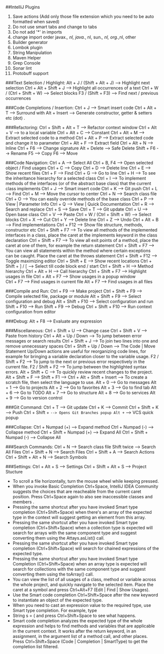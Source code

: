 ##IntelliJ Plugins
1. Save actions
    (Add only those file extension which you need to be auto formatted when saved)
2. Do not use smart tabs and change to tabs
3. Do not add '*' in imports
4. change import order javax.*, nl, java.*, nl, sun.*, nl, org.*,nl, other
5. Builder generator
6. Lombok plugin
7. String Manipulation
8. Maven Helper
9. Grep Console
10. Sonar lint
11. Protobuff support

###Text Selection / Highlight:
	Alt + J / (Shift + Alt + J) --> Highlight next selection
	Ctrl + Alt + Shift + J --> Highlight all occurrences of a text
	Ctrl + W / (Ctrl + Shift + W) --> Select blocks
	F3 / (Shift + F3) --> Find next / previous occurrences

###Code Completions / Insertion:
	Ctrl + J --> Smart insert code 
	Ctrl + Alt + T --> Surround with
	Alt + Insert --> Generate constructor, getter & setters etc
	(dot) .

###Refactoring:
	Ctrl + Shift + Alt + T --> Refactor context window
	Ctrl + Alt + V --> to a local variable
 	Ctrl + Alt + C --> Constant
	Ctrl + Alt + M --> Extract selected code to a method
	Ctrl + Alt + P --> Extract selected code and change it to parameter
    Ctrl + Alt + F --> Extract field
    Ctrl + Alt + N --> Inline
    Ctrl + F6 --> Change signature
    Alt + Delete --> Safe Delete 
    Shift + F6 --> Rename
    F5 --> Copy
    F6 --> Move
    
###Code Navigation:
    Ctrl + A --> Select All
	Ctrl + B, F4 --> Open selected object / Find usages
	Ctrl + C --> Copy
	Ctrl + D --> Delete line
	Ctrl + E --> Show recent files
	Ctrl + F --> Find
	Ctrl + G --> Go to line
	Ctrl + H --> To see the inheritance hierarchy for a selected class
	Ctrl + I --> To implement methods of the interfaces (or of the abstract base class) that the current class implements
	Ctrl + J --> Smart insert code 
	Ctrl + K --> Git push
	Ctrl + L --> Find
	Ctrl + M --> Move the cursor to center 
	Ctrl + N --> Search class file
	Ctrl + O --> You can easily override methods of the base class
	Ctrl + P --> View | Parameter Info
	Ctrl + Q --> View | Quick Documentation
 	Ctrl + R --> Search and replace
 	Ctrl + S --> Save
 	Ctrl + T --> Git update
	Ctrl + U --> Open base class
	Ctrl + V --> Paste
	Ctrl + W / (Ctrl + Shift + W) --> Select blocks
	Ctrl + X --> Cut
	Ctrl + Y --> Delete line
	Ctrl + Z --> Undo
	Ctrl + Alt + B --> Find implementations
	Ctrl + F12 --> Show file structure, methods, constructor etc
	Ctrl + Shift + F7 --> To view all methods of the implemented interfaces in a class, place the caret at the implements keyword in the class declaration
	Ctrl + Shift + F7 --> To view all exit points of a method, place the caret at one of them, for example the return statement
	Ctrl + Shift + F7 --> You can view all statements within the method where certain exceptions can be caught. Place the caret at the throws statement
	Ctrl + Shift + F12 --> Toggle maximizing editor
	Ctrl + Shift + E --> Show recent locations
	Ctrl + Shift + ] / [ --> Select till code block end / start
    Ctrl + Shift + H --> Method hierarchy
    Ctrl + Alt + H --> Call hierarchy
    Ctrl + Shift + F7 --> Highlight usages in file
    Ctrl + Alt + F7 --> Show usages in a popup window   
    Ctrl + F7 --> Find usages in current file
	Alt + F7 --> Find usages in all files

###Compile and Run:
    Ctrl + F9 --> Make project
    Ctrl + Shift + F9 --> Compile selected file, package or module
    Alt + Shift + F9 --> Select configuration and debug
    Alt + Shift + F10 --> Select configuration and run 
    Shift + F10 --> Run
    Shift + F9 --> Debug
    Ctrl + Shift + F10 --> Run context configuration from editor

###Debug:
	Alt + F8 --> Evaluate any expression

###Miscellaneous:
	Ctrl + Shift + U --> Change case
	Ctrl + Shift + V --> Paste from history
	Ctrl + Alt + Up / Down --> To jump between error messages or search results
	Ctrl + Shift + J --> To join two lines into one and remove unnecessary spaces
	Ctrl + Shift + Up / Down --> The Code | Move Statement Up/Down actions are useful for reorganizing code lines, for example for bringing a variable declaration closer to the variable usage.
	F2 / Shift + F2 --> To jump to the next or previous error respectively in the current file.
	F2 / Shift + F2 --> To jump between the highlighted syntax errors.
	Alt + Shift + C --> To quickly review recent changes to the project.
	Alt + Shift + F --> 
	Shift + F1 -->
	Ctrl + Alt + Shift + Insert --> To create a scratch file, then select the language to use.
	Alt + 0 --> Go to messages
	Alt + 1 --> Go to projects
	Alt + 2 --> Go to favorites
	Alt + 3 --> Go to find tab
	Alt + 6 --> Go to TODO
	Alt + 7 --> Go to structure
	Alt + 8 --> Go to services
	Alt + 9 --> Go to version control

###Git Command:
	Ctrl + T --> Git update
	Ctrl + K --> Commit
	Ctrl + Shift + K --> Push
	Ctrl + Shift + ` --> Opens Git Branches popup
	Alt + ` --> VCS quick popup

###Collapse:
	Ctrl + Numpad (+) --> Expand method
	Ctrl + Numpad (-) --> Collapse method
	Ctrl + Shift + Numpad (+) --> Expand All
	Ctrl + Shift + Numpad (-) --> Collapse All

###Search Commands:
	Ctrl + N --> Search class file
    Shift twice --> Search All Files
	Ctrl + Shift + N --> Search Files
	Ctrl + Shift + A --> Search Actions
	Ctrl + Shift + Alt + N --> Search Symbols

###Settings:
	Ctrl + Alt + S --> Settings
	Ctrl + Shift + Alt + S --> Project Stucture
	
* To scroll a file horizontally, turn the mouse wheel while keeping pressed.
* When you invoke Basic Completion Ctrl+Space, IntelliJ IDEA Community suggests the choices that are reacheable from the current caret position. Press Ctrl+Space again to also see inaccessible classes and members .
* Pressing the same shortcut after you have invoked Smart type completion (Ctrl+Shift+Space) when there's an array of the expected type in the context will suggest getting an element from this array.
* Pressing the same shortcut after you have invoked Smart type completion (Ctrl+Shift+Space) when a collection type is expected will search for arrays with the same component type and suggest converting them using the Attays.asList() call.
* Pressing the same shortcut after you have invoked Smart type completion (Ctrl+Shift+Space) will search for chained expressions of the expected type.
* Pressing the same shortcut after you have invoked Smart type Completion (Ctrl+Shift+Space) when an array type is expected will search for collections with the same component type and suggest converting them using the toArray() call.
* You can view the list of all usages of a class, method or variable across the whole project, and quickly navigate to the selected item. Place the caret at a symbol and press Ctrl+Alt+F7 (Edit | Find | Show Usages).
* Use the Smart code completion Ctrl+Shift+Space after the new keyword to instantiate an object of the expected type.
* When you need to cast an expression value to the required type, use Smart type completion. For example, type
* String s = ( and press Ctrl+Shift+Space to see what happens.
* Smart code completion analyzes the expected type of the whole expression and helps to find methods and variables that are applicable in the current context. It works after the return keyword, in an assignment, in the argument list of a method call, and other places. Press Ctrl+Shift+Space (Code | Completion | SmartType) to get the completion list filtered.
